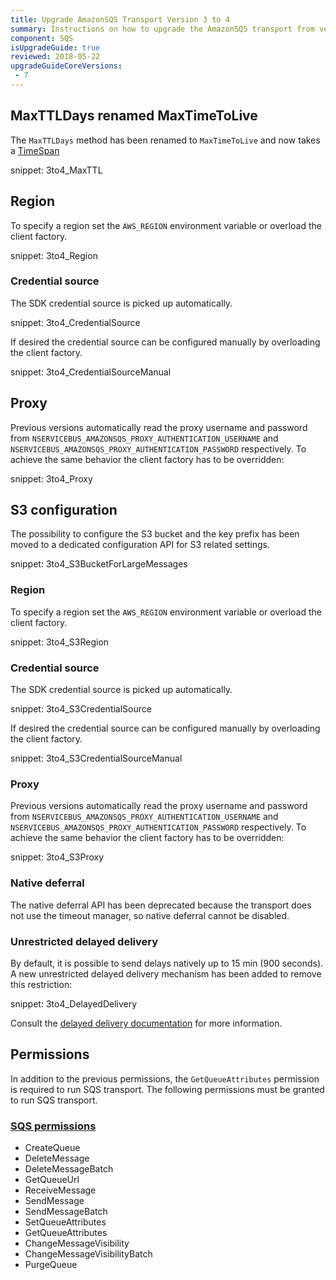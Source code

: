 ```yaml
---
title: Upgrade AmazonSQS Transport Version 3 to 4
summary: Instructions on how to upgrade the AmazonSQS transport from version 3 to 4
component: SQS
isUpgradeGuide: true
reviewed: 2018-05-22
upgradeGuideCoreVersions:
 - 7
---
```


## MaxTTLDays renamed MaxTimeToLive

The `MaxTTLDays` method has been renamed to `MaxTimeToLive` and now takes a [TimeSpan](https://msdn.microsoft.com/en-us/library/system.timespan.aspx)

snippet: 3to4_MaxTTL

## Region

To specify a region set the `AWS_REGION` environment variable or overload the client factory.

snippet: 3to4_Region

### Credential source

The SDK credential source is picked up automatically.

snippet: 3to4_CredentialSource

If desired the credential source can be configured manually by overloading the client factory.

snippet: 3to4_CredentialSourceManual

## Proxy

Previous versions automatically read the proxy username and password from `NSERVICEBUS_AMAZONSQS_PROXY_AUTHENTICATION_USERNAME` and `NSERVICEBUS_AMAZONSQS_PROXY_AUTHENTICATION_PASSWORD` respectively. To achieve the same behavior the client factory has to be overridden:

snippet: 3to4_Proxy

## S3 configuration

The possibility to configure the S3 bucket and the key prefix has been moved to a dedicated configuration API for S3 related settings.

snippet: 3to4_S3BucketForLargeMessages

### Region

To specify a region set the `AWS_REGION` environment variable or overload the client factory.

snippet: 3to4_S3Region

### Credential source

The SDK credential source is picked up automatically.

snippet: 3to4_S3CredentialSource

If desired the credential source can be configured manually by overloading the client factory.

snippet: 3to4_S3CredentialSourceManual

### Proxy

Previous versions automatically read the proxy username and password from `NSERVICEBUS_AMAZONSQS_PROXY_AUTHENTICATION_USERNAME` and `NSERVICEBUS_AMAZONSQS_PROXY_AUTHENTICATION_PASSWORD` respectively. To achieve the same behavior the client factory has to be overridden:

snippet: 3to4_S3Proxy

### Native deferral

The native deferral API has been deprecated because the transport does not use the timeout manager, so native deferral cannot be disabled.

### Unrestricted delayed delivery

By default, it is possible to send delays natively up to 15 min (900 seconds). A new unrestricted delayed delivery mechanism has been added to remove this restriction:

snippet: 3to4_DelayedDelivery

Consult the [delayed delivery documentation](/transports/sqs/delayed-delivery.md) for more information.

## Permissions

In addition to the previous permissions, the `GetQueueAttributes` permission is required to run SQS transport. The following permissions must be granted to run SQS transport.

### [SQS permissions](https://docs.aws.amazon.com/AWSSimpleQueueService/latest/SQSDeveloperGuide/sqs-api-permissions-reference.html)

 * CreateQueue
 * DeleteMessage
 * DeleteMessageBatch
 * GetQueueUrl
 * ReceiveMessage
 * SendMessage
 * SendMessageBatch
 * SetQueueAttributes
 * GetQueueAttributes
 * ChangeMessageVisibility
 * ChangeMessageVisibilityBatch
 * PurgeQueue